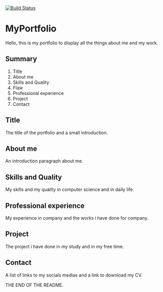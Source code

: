 [![Build Status](https://codefirst.iut.uca.fr/api/badges/leo.grisard-dubois/MyPortfolio/status.svg)](https://codefirst.iut.uca.fr/leo.grisard-dubois/MyPortfolio)  

# MyPortfolio

Hello, this is my portfolio to display all the things about me and my work.

## Summary

1. Title
2. About me
3. Skills and Quality
4. Flaw
5. Professional experience
6. Project
7. Contact

## Title

The title of the portfolio and a small introduction.

## About me

An introduction paragraph about me.

## Skills and Quality

My skills and my quality in computer science and in daily life.

## Professional experience

My experience in company and the works i have done for company.

## Project

The project i have done in my study and in my free time.

## Contact

A list of links to my socials medias and a link to download my CV.

THE END OF THE README.
